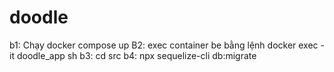# doodle
b1: Chạy docker compose up
B2: exec container be bằng lệnh docker exec -it doodle_app sh
b3: cd src 
b4: npx sequelize-cli db:migrate
